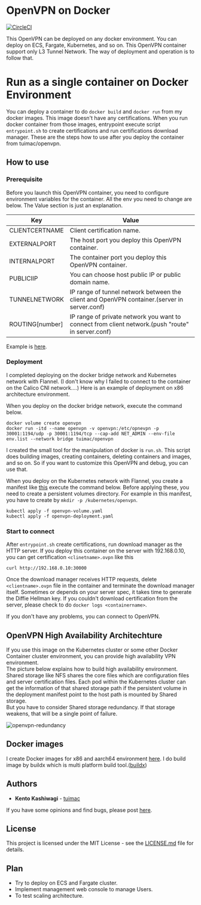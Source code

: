 # OpenVPN on Docker
[env.list]: <https://github.com/tuimac/openvpn/blob/master/images/env.list>
[manifests]: <https://github.com/tuimac/openvpn/tree/master/kubernetes>
[![CircleCI](https://circleci.com/gh/tuimac/openvpn.svg?style=shield)](https://circleci.com/gh/tuimac/openvpn)

This OpenVPN can be deployed on any docker environment.
You can deploy on ECS, Fargate, Kubernetes, and so on.
This OpenVPN container support only L3 Tunnel Network.
The way of deployment and operation is to follow that.

# Run as a single container on Docker Environment
You can deploy a container to do `docker build` and `docker run` from my docker images.
This image doesn't have any certifications.
When you run docker container from those images,
entrypoint execute script `entrypoint.sh` to create certifications and run certifications download manager.
These are the steps how to use after you deploy the container from tuimac/openvpn.

## How to use

### Prerequisite
Before you launch this OpenVPN container, you need to configure environment variables for the container.
All the env you need to change are below. The Value section is just an explanation.

| Key | Value |
| ----- | ----- |
| CLIENTCERTNAME | Client certification name. |
| EXTERNALPORT | The host port you deploy this OpenVPN container. |
| INTERNALPORT | The container port you deploy this OpenVPN container. |
| PUBLICIIP | You can choose host public IP or public domain name. |
| TUNNELNETWORK | IP range of tunnel network between the client and OpenVPN container.(server in server.conf) |
| ROUTING[number] | IP range of private network you want to connect from client network.(push "route" in server.conf) |

Example is [here][env.list].

### Deployment
I completed deploying on the docker bridge network and Kubernetes network with Flannel.
(I don't know why I failed to connect to the container on the Calico CNI network....)
Here is an example of deployment on x86 architecture environment.

When you deploy on the docker bridge network, execute the command below.
```
docker volume create openvpn
docker run -itd --name openvpn -v openvpn:/etc/opnevpn -p 30001:1194/udp -p 30001:1194/tcp --cap-add NET_ADMIN --env-file env.list --network bridge tuimac/openvpn
```
I created the small tool for the manipulation of docker is `run.sh`.
This script does building images, creating containers, deleting containers and images, and so on.
So if you want to customize this OpenVPN and debug, you can use that.

When you deploy on the Kubernetes network with Flannel, you create a manifest like [this][manifests] execute the command below.
Before applying these, you need to create a persistent volumes directory. For example in this manifest, you have to create
by `mkdir -p /kubernetes/openvpn`.
```
kubectl apply -f openvpn-volume.yaml
kubectl apply -f openvpn-deployment.yaml
```

### Start to connect
After `entrypoint.sh` create certifications, run download manager as the HTTP server.
If you deploy this container on the server with 192.168.0.10,
you can get certification `<clinetname>.ovpn` like this
```
curl http://192.168.0.10:30000
```
Once the download manager receives HTTP requests,
delete `<clientname>.ovpn` file in the container and terminate the download manager itself.
Sometimes or depends on your server spec, it takes time to generate the Diffie Hellman key.
If you couldn't download certification from the server, please check to do `docker logs <containername>`.

If you don't have any problems, you can connect to OpenVPN.

## OpenVPN High Availability Architechture
If you use this image on the Kubernetes cluster or some other Docker Container cluster environment, you can provide high availability VPN environment. <br>
The picture below explains how to build high availability environment. Shared storage like NFS shares the core files which are configuration files and server certification files. Each pod within the Kubernetes cluster can get the information of that shared storage path if the persistent volume in the deployment manifest point to the host path is mounted by Shared storage.<br>
But you have to consider Shared storage redundancy. If that storage weakens, that will be a single point of failure.

![openvpn-redundancy](https://user-images.githubusercontent.com/18078024/111646279-db1a0000-8844-11eb-8939-c446587a4ca1.png)

## Docker images
I create Docker images for x86 and aarch64 environment [here](https://hub.docker.com/repository/docker/tuimac/openvpn).
I do build image by buildx which is multi platform build tool.([buildx](https://github.com/docker/buildx))

## Authors

* **Kento Kashiwagi** - [tuimac](https://github.com/tuimac)

If you have some opinions and find bugs, please post [here](https://github.com/tuimac/openvpn/issues).

## License

This project is licensed under the MIT License - see the [LICENSE.md](LICENSE.md) file for details.

## Plan

- Try to deploy on ECS and Fargate cluster.
- Implement management web console to manage Users.
- To test scaling architecture.
